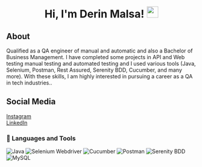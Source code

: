 <h1 align="center">
Hi, I'm Derin Malsa!
	<a href="https://github.com/derin2024" target="_self">
<img src="https://media.giphy.com/media/hvRJCLFzcasrR4ia7z/giphy.gif" width="30">
	</a>
</h1>
 
 ## About 
Qualified as a QA engineer of manual and automatic and also a Bachelor of Business Management. 
I have completed some projects in API and Web testing manual testing and automated testing and I used various tools (Java, Selenium, Postman, Rest Assured, Serenity BDD, Cucumber, and many more). 
With these skills, I am highly interested in pursuing a career as a QA in tech industries..

## Social Media
[Instagram](https://www.instagram.com/d_malsa) <br>
[LinkedIn](https://www.linkedin.com/in/derin-malsa) <br>

### 🧰 Languages and Tools

![Java](https://img.shields.io/badge/-java-181717?style=for-the-badge&logo=java&color=181717)
![Selenium Webdriver](https://img.shields.io/badge/-selenium-181717?style=for-the-badge&logo=selenium&color=181717&logoColor=white)
![Cucumber](https://img.shields.io/badge/-cucumber-181717?style=for-the-badge&logo=cucumber&color=181717&logoColor=white)
![Postman](https://img.shields.io/badge/-postman-181717?style=for-the-badge&logo=postman&color=181717&logoColor=white)
![Serenity BDD](https://img.shields.io/badge/-serenitybdd-181717?style=for-the-badge&logo=serenitybdd&color=181717&logoColor=white)
![MySQL](https://img.shields.io/badge/-mysql-181717?style=for-the-badge&logo=mysql&color=6b4f31&logoColor=white)


